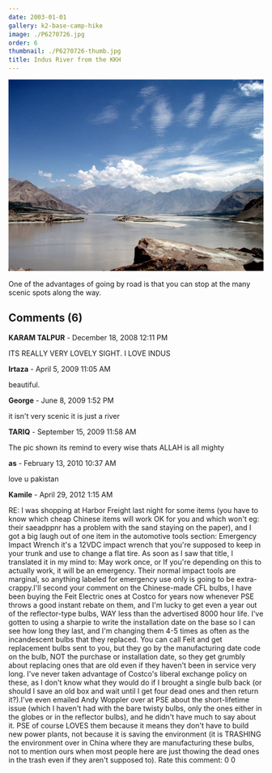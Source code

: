 ```yaml
---
date: 2003-01-01
gallery: k2-base-camp-hike
image: ./P6270726.jpg
order: 6
thumbnail: ./P6270726-thumb.jpg
title: Indus River from the KKH
---
```


![Indus River from the KKH](./P6270726.jpg)

One of the advantages of going by road is that you can stop at the many scenic spots along the way.

<div id="comments">

## Comments (6)

<div id="comment">

**KARAM TALPUR** - December 18, 2008 12:11 PM

ITS REALLY VERY LOVELY SIGHT. I LOVE INDUS

</div>

<div id="comment">

**Irtaza** - April  5, 2009 11:05 AM

beautiful.

</div>

<div id="comment">

**George** - June  8, 2009  1:52 PM

it isn't very scenic it is just a river

</div>

<div id="comment">

**TARIQ** - September 15, 2009 11:58 AM

The pic shown its remind to every wise thats ALLAH is all mighty

</div>

<div id="comment">

**as** - February 13, 2010 10:37 AM

love u pakistan

</div>

<div id="comment">

**Kamile** - April 29, 2012  1:15 AM

RE: I was shopping at Harbor Freight last night for some items (you have to know which cheap Chinese items will work OK for you and which won't eg: their saeadppnr has a problem with the sand staying on the paper), and I got a big laugh out of one item in the automotive tools section: Emergency Impact Wrench it's a 12VDC impact wrench that you're supposed to keep in your trunk and use to change a flat tire. As soon as I saw that title, I translated it in my mind to: May work once, or If you're depending on this to actually work, it will be an emergency. Their normal impact tools are marginal, so anything labeled for emergency use only is going to be extra-crappy.I'll second your comment on the Chinese-made CFL bulbs, I have been buying the Feit Electric ones at Costco for years now whenever PSE throws a good instant rebate on them, and I'm lucky to get even a year out of the reflector-type bulbs, WAY less than the advertised 8000 hour life. I've gotten to using a sharpie to write the installation date on the base so I can see how long they last, and I'm changing them 4-5 times as often as the incandescent bulbs that they replaced. You can call Feit and get replacement bulbs sent to you, but they go by the manufacturing date code on the bulb, NOT the purchase or installation date, so they get grumbly about replacing ones that are old even if they haven't been in service very long. I've never taken advantage of Costco's liberal exchange policy on these, as I don't know what they would do if I brought a single bulb back (or should I save an old box and wait until I get four dead ones and then return it?).I've even emailed Andy Woppler over at PSE about the short-lifetime issue (which I haven't had with the bare twisty bulbs, only the ones either in the globes or in the reflector bulbs), and he didn't have much to say about it. PSE of course LOVES them because it means they don't have to build new power plants, not because it is saving the environment (it is TRASHING the environment over in China where they are manufacturing these bulbs, not to mention ours when most people here are just thowing the dead ones in the trash even if they aren't supposed to). Rate this comment: 0 0

</div>

</div>
